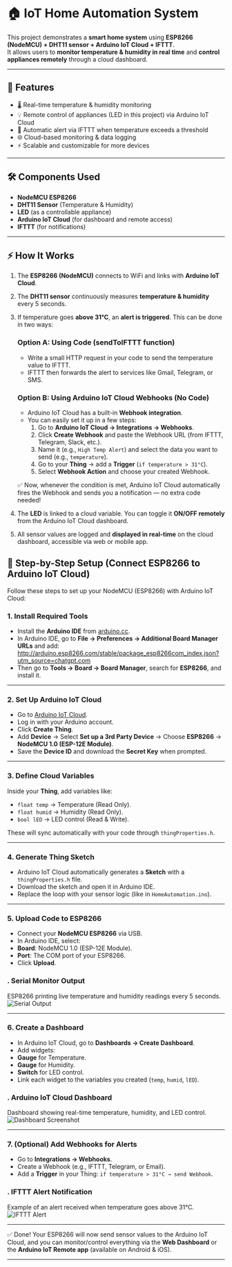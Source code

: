 # 🏠 IoT Home Automation System

This project demonstrates a **smart home system** using **ESP8266 (NodeMCU) + DHT11 sensor + Arduino IoT Cloud + IFTTT**.  
It allows users to **monitor temperature & humidity in real time** and **control appliances remotely** through a cloud dashboard.

---

## 🚀 Features
- 🌡️ Real-time temperature & humidity monitoring  
- 💡 Remote control of appliances (LED in this project) via Arduino IoT Cloud  
- 📲 Automatic alert via IFTTT when temperature exceeds a threshold  
- 🌐 Cloud-based monitoring & data logging  
- ⚡ Scalable and customizable for more devices  

---

## 🛠️ Components Used
- **NodeMCU ESP8266**  
- **DHT11 Sensor** (Temperature & Humidity)  
- **LED** (as a controllable appliance)  
- **Arduino IoT Cloud** (for dashboard and remote access)  
- **IFTTT** (for notifications)  

---

## ⚡ How It Works
1. The **ESP8266 (NodeMCU)** connects to WiFi and links with **Arduino IoT Cloud**.  
2. The **DHT11 sensor** continuously measures **temperature & humidity** every 5 seconds.  
3. If temperature goes **above 31°C**, an **alert is triggered**. This can be done in two ways:  

   ### Option A: Using Code (sendToIFTTT function)  
   - Write a small HTTP request in your code to send the temperature value to IFTTT.  
   - IFTTT then forwards the alert to services like Gmail, Telegram, or SMS.  

   ### Option B: Using Arduino IoT Cloud Webhooks (No Code)  
   - Arduino IoT Cloud has a built-in **Webhook integration**.  
   - You can easily set it up in a few steps:  
     1. Go to **Arduino IoT Cloud → Integrations → Webhooks**.  
     2. Click **Create Webhook** and paste the Webhook URL (from IFTTT, Telegram, Slack, etc.).  
     3. Name it (e.g., `High Temp Alert`) and select the data you want to send (e.g., `temperature`).  
     4. Go to your **Thing** → add a **Trigger** (`if temperature > 31°C`).  
     5. Select **Webhook Action** and choose your created Webhook.  

   ✅ Now, whenever the condition is met, Arduino IoT Cloud automatically fires the Webhook and sends you a notification — no extra code needed!  

4. The **LED** is linked to a cloud variable. You can toggle it **ON/OFF remotely** from the Arduino IoT Cloud dashboard.  
5. All sensor values are logged and **displayed in real-time** on the cloud dashboard, accessible via web or mobile app.  
## 🔧 Step-by-Step Setup (Connect ESP8266 to Arduino IoT Cloud)

Follow these steps to set up your NodeMCU (ESP8266) with Arduino IoT Cloud:

### 1. Install Required Tools
- Install the **Arduino IDE** from [arduino.cc](https://www.arduino.cc/en/software).  
- In Arduino IDE, go to **File → Preferences → Additional Board Manager URLs** and add:  
http://arduino.esp8266.com/stable/package_esp8266com_index.json?utm_source=chatgpt.com
- Then go to **Tools → Board → Board Manager**, search for **ESP8266**, and install it.  

---

### 2. Set Up Arduino IoT Cloud
- Go to [Arduino IoT Cloud](https://create.arduino.cc/iot).  
- Log in with your Arduino account.  
- Click **Create Thing**.  
- Add **Device** → Select **Set up a 3rd Party Device** → Choose **ESP8266** → **NodeMCU 1.0 (ESP-12E Module)**.  
- Save the **Device ID** and download the **Secret Key** when prompted.  

---

### 3. Define Cloud Variables
Inside your **Thing**, add variables like:
- `float temp` → Temperature (Read Only).  
- `float humid` → Humidity (Read Only).  
- `bool lED` → LED control (Read & Write).  

These will sync automatically with your code through `thingProperties.h`.  

---

### 4. Generate Thing Sketch
- Arduino IoT Cloud automatically generates a **Sketch** with a `thingProperties.h` file.  
- Download the sketch and open it in Arduino IDE.  
- Replace the loop with your sensor logic (like in `HomeAutomation.ino`).  

---

### 5. Upload Code to ESP8266
- Connect your **NodeMCU ESP8266** via USB.  
- In Arduino IDE, select:  
- **Board**: NodeMCU 1.0 (ESP-12E Module).  
- **Port**: The COM port of your ESP8266.  
- Click **Upload**.  
### . Serial Monitor Output
ESP8266 printing live temperature and humidity readings every 5 seconds.  
![Serial Output](Docs/serial.png)


---

### 6. Create a Dashboard
- In Arduino IoT Cloud, go to **Dashboards → Create Dashboard**.  
- Add widgets:  
- **Gauge** for Temperature.  
- **Gauge** for Humidity.  
- **Switch** for LED control.  
- Link each widget to the variables you created (`temp`, `humid`, `lED`).  
### . Arduino IoT Cloud Dashboard
Dashboard showing real-time temperature, humidity, and LED control.  
![Dashboard Screenshot](Docs/dashboard.png)


---

### 7. (Optional) Add Webhooks for Alerts
- Go to **Integrations → Webhooks**.  
- Create a Webhook (e.g., IFTTT, Telegram, or Email).  
- Add a **Trigger** in your Thing: `if temperature > 31°C → send Webhook`.  
### . IFTTT Alert Notification
Example of an alert received when temperature goes above 31°C.  
![IFTTT Alert](Docs/ifttt.png)


---

✅ Done! Your ESP8266 will now send sensor values to the Arduino IoT Cloud, and you can monitor/control everything via the **Web Dashboard** or the **Arduino IoT Remote app** (available on Android & iOS).  


---



